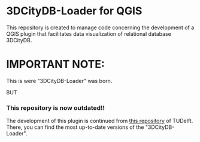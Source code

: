 # 3DCityDB-Loader for QGIS
This repository is created to manage code concerning the development of a QGIS plugin that facilitates data visualization of relational database 3DCityDB.

# IMPORTANT NOTE:
This is were "3DCityDB-Loader" was born.

BUT

### This repository is now outdated!!

The development of this plugin is continued from [this repository](https://github.com/tudelft3d/3DCityDB-QGIS-Loader.git) of TUDelft.
There, you can find the most up-to-date versions of the "3DCityDB-Loader".
